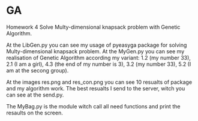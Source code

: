 # GA
Homework 4
Solve Multy-dimensional knapsack problem with Genetic Algorithm.

At the LibGen.py you can see my usage of pyeasyga package for solving Multy-dimensional knapsack problem.
At the MyGen.py you can see my realisation of Genetic Algorithm according my variant: 1.2 (my number 33), 2.1 (I am a girl), 4.3 (the end of my number is 3), 3.2 (my number 33), 5.2 (I am at the secong group).

At the images res.png and res_con.png you can see 10 resualts of package and my algorithm work. The best resualts I send to the server, witch you can see at the send.py.

The MyBag.py is the module witch call all need functions and print the resaults on the screen.
